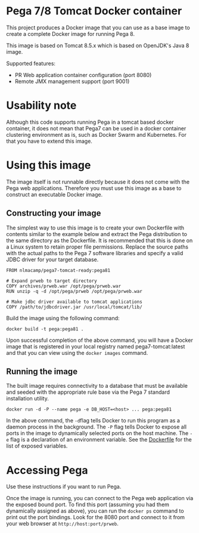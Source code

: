 # Pega 7/8 Tomcat Docker container

This project produces a Docker image that you can use as a base image to create a complete Docker image for running Pega 8.  

This image is based on Tomcat 8.5.x which is based on OpenJDK's Java 8 image. 

Supported features:

* PR Web application container configuration (port 8080)
* Remote JMX management support (port 9001)

# Usability note

Although this code supports running Pega in a tomcat based docker container, it does not mean that Pega7 can be used in a docker container clustering environment as is, such as Docker Swarm and Kubernetes.
For that you have to extend this image.

# Using this image

The image itself is not runnable directly because it does not come with the Pega
 web applications.  Therefore you must use this image as a base to construct an 
 executable Docker image.

## Constructing your image

The simplest way to use this image is to create your own Dockerfile with contents similar to the example below and 
extract the Pega distribution to the same directory as the Dockerfile.  It is recommended that this is done on a Linux system to retain proper file permissions.  Replace the source paths with the actual paths to the Pega 7 software libraries and specify a valid JDBC driver for your target database.

    FROM nlmacamp/pega7-tomcat-ready:pega81
    
    # Expand prweb to target directory
    COPY archives/prweb.war /opt/pega/prweb.war
    RUN unzip -q -d /opt/pega/prweb /opt/pega/prweb.war
    
    # Make jdbc driver available to tomcat applications
    COPY /path/to/jdbcdriver.jar /usr/local/tomcat/lib/

Build the image using the following command:

    docker build -t pega:pega81 .

Upon successful completion of the above command, you will have a Docker
image that is registered in your local registry named pega7-tomcat:latest
 and that you can view using the `docker images` command.

## Running the image

The built image requires connectivity to a database that must be 
 available and seeded with the appropriate rule base via the Pega 7 standard installation
 utility.

    docker run -d -P --name pega -e DB_HOST=<host> ... pega:pega81

In the above command, the `-d`flag  tells Docker to run this program as a daemon process in 
 the background.  The `-P` flag tells Docker to expose all ports in the image to dynamically
 selected ports on the host machine.  The `-e` flag is a declaration of an environment
 variable.  See the [Dockerfile](Dockerfile) for the list of exposed variables.

# Accessing Pega

Use these instructions if you want to run Pega.

Once the image is running, you can connect to the Pega web application via the exposed bound
port.  To find this port (assuming you had them dynamically assigned as above), you can run 
the `docker ps` command to print out the port bindings.  Look for the 8080 port and connect to
it from your web browser at `http://host:port/prweb`.
